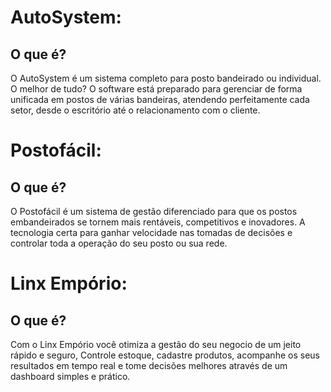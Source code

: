 # AutoSystem:

## O que é?

  O AutoSystem é um sistema completo para posto bandeirado ou individual.
  O melhor de tudo? O software está preparado para gerenciar de forma unificada em postos de várias bandeiras, atendendo perfeitamente cada setor, desde o escritório       até o relacionamento com o cliente.

# Postofácil:

## O que é?

O Postofácil é um sistema de gestão diferenciado para que os postos embandeirados se tornem mais rentáveis, competitivos e inovadores.
A tecnologia certa para ganhar velocidade nas tomadas de decisões e controlar toda a operação do seu posto ou sua rede.

# Linx Empório:

## O que é?

Com o Linx Empório você otimiza a gestão do seu negocio de um jeito rápido e seguro, Controle estoque, cadastre produtos, acompanhe os seus resultados em tempo real e   tome decisões melhores através de um dashboard simples e prático.
